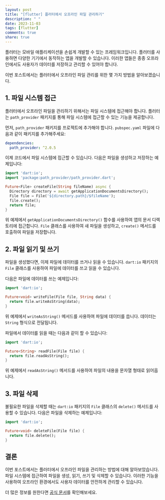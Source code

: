 ```yaml
---
layout: post
title: "[flutter] 플러터에서 오프라인 파일 관리하기"
description: " "
date: 2023-11-03
tags: [flutter]
comments: true
share: true
---
```


플러터는 모바일 애플리케이션을 손쉽게 개발할 수 있는 프레임워크입니다. 플러터를 사용하면 다양한 기기에서 동작하는 앱을 개발할 수 있습니다. 이러한 앱들은 종종 오프라인에서도 사용자가 데이터를 저장하고 관리할 수 있어야 합니다.

이번 포스트에서는 플러터에서 오프라인 파일 관리를 위한 몇 가지 방법을 알아보겠습니다.

## 1. 파일 시스템 접근

플러터에서 오프라인 파일을 관리하기 위해서는 파일 시스템에 접근해야 합니다. 플러터는 `path_provider` 패키지를 통해 파일 시스템에 접근할 수 있는 기능을 제공합니다.

먼저, `path_provider` 패키지를 프로젝트에 추가해야 합니다. `pubspec.yaml` 파일에 다음과 같이 패키지를 추가해주세요:

```yaml
dependencies:
  path_provider: ^2.0.5
```

이제 코드에서 파일 시스템에 접근할 수 있습니다. 다음은 파일을 생성하고 저장하는 예제입니다:

```dart
import 'dart:io';
import 'package:path_provider/path_provider.dart';

Future<File> createFile(String fileName) async {
  Directory directory = await getApplicationDocumentsDirectory();
  File file = File('${directory.path}/$fileName');
  file.create();
  return file;
}
```

위 예제에서 `getApplicationDocumentsDirectory()` 함수를 사용하여 앱의 문서 디렉토리에 접근합니다. `File` 클래스를 사용하여 새 파일을 생성하고, `create()` 메서드를 호출하여 파일을 저장합니다.

## 2. 파일 읽기 및 쓰기

파일을 생성했다면, 이제 파일에 데이터를 쓰거나 읽을 수 있습니다. `dart:io` 패키지의 `File` 클래스를 사용하여 파일에 데이터를 쓰고 읽을 수 있습니다.

다음은 파일에 데이터를 쓰는 예제입니다:

```dart
import 'dart:io';

Future<void> writeFile(File file, String data) {
  return file.writeAsString(data);
}
```

위 예제에서 `writeAsString()` 메서드를 사용하여 파일에 데이터를 씁니다. 데이터는 `String` 형식으로 전달됩니다.

파일에서 데이터를 읽을 때는 다음과 같이 할 수 있습니다:

```dart
import 'dart:io';

Future<String> readFile(File file) {
  return file.readAsString();
}
```

위 예제에서 `readAsString()` 메서드를 사용하여 파일의 내용을 문자열 형태로 읽어옵니다.

## 3. 파일 삭제

불필요한 파일을 삭제할 때는 `dart:io` 패키지의 `File` 클래스의 `delete()` 메서드를 사용할 수 있습니다. 다음은 파일을 삭제하는 예제입니다:

```dart
import 'dart:io';

Future<void> deleteFile(File file) {
  return file.delete();
}
```

## 결론

이번 포스트에서는 플러터에서 오프라인 파일을 관리하는 방법에 대해 알아보았습니다. 파일 시스템에 접근하여 파일을 생성, 읽기, 쓰기 및 삭제할 수 있습니다. 이러한 기능을 사용하여 오프라인 환경에서도 사용자 데이터를 안전하게 관리할 수 있습니다.

더 많은 정보를 원한다면 [공식 문서](https://api.flutter.dev/flutter/package-path_provider/path_provider-library.html)를 확인해보세요.